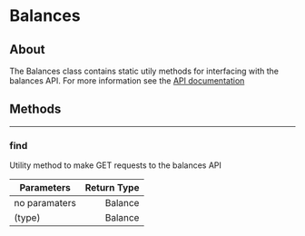 # Balances

## **About**
The Balances class contains static utily methods for interfacing with the balances API. For more information see the [API documentation](http://docs.paymentrails.com/#balances)
## **Methods**
---
### **find**
Utility method to make GET requests to the balances API

Parameters | Return Type 
--- | ---:
no paramaters | Balance
(type) | Balance